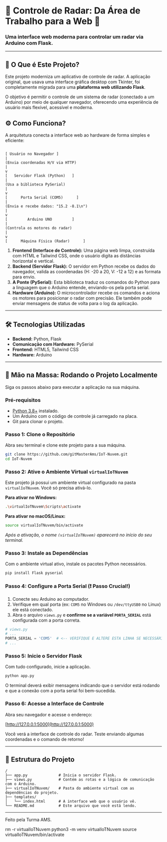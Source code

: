 
# 📡 Controle de Radar: Da Área de Trabalho para a Web 🚀

### Uma interface web moderna para controlar um radar via Arduino com Flask.

---

## 🎯 O Que é Este Projeto?

Este projeto moderniza um aplicativo de controle de radar. A aplicação original, que usava uma interface gráfica desktop com Tkinter, foi completamente migrada para uma **plataforma web utilizando Flask**.

O objetivo é permitir o controle de um sistema de radar (conectado a um Arduino) por meio de qualquer navegador, oferecendo uma experiência de usuário mais flexível, acessível e moderna.

## ⚙️ Como Funciona?

A arquitetura conecta a interface web ao hardware de forma simples e eficiente:

```

[ Usuário no Navegador ]
|
(Envia coordenadas H/V via HTTP)
|
v
[   Servidor Flask (Python)   ]
|
(Usa a biblioteca PySerial)
|
v
[      Porta Serial (COM5)      ]
|
(Envia e recebe dados: "15.2 -8.1\n")
|
v
[         Arduino UNO         ]
|
(Controla os motores do radar)
|
v
[      Máquina Física (Radar)      ]

````

1. **Frontend (Interface de Controle):** Uma página web limpa, construída com HTML e Tailwind CSS, onde o usuário digita as distâncias horizontal e vertical.
2. **Backend (Servidor Flask):** O servidor em Python recebe os dados do navegador, valida as coordenadas (H: -20 a 20, V: -12 a 12) e as formata para envio.
3. **A Ponte (PySerial):** Esta biblioteca traduz os comandos do Python para a linguagem que o Arduino entende, enviando-os pela porta serial.
4. **Hardware (Arduino):** O microcontrolador recebe os comandos e aciona os motores para posicionar o radar com precisão. Ele também pode enviar mensagens de status de volta para o log da aplicação.

---

## 🛠️ Tecnologias Utilizadas

- **Backend:** Python, Flask
- **Comunicação com Hardware:** PySerial
- **Frontend:** HTML5, Tailwind CSS
- **Hardware:** Arduino

---

## 🚀 Mão na Massa: Rodando o Projeto Localmente

Siga os passos abaixo para executar a aplicação na sua máquina.

### Pré-requisitos

- [Python 3.8+](https://www.python.org/downloads/) instalado.
- Um Arduino com o código de controle já carregado na placa.
- Git para clonar o projeto.

### Passo 1: Clone o Repositório

Abra seu terminal e clone este projeto para a sua máquina.

```bash
git clone https://github.com/gitMasterAms/IoT-Nuvem.git
cd IoT-Nuvem
````

### Passo 2: Ative o Ambiente Virtual `virtualIoTNuvem`

Este projeto já possui um ambiente virtual configurado na pasta `virtualIoTNuvem`. Você só precisa ativá-lo.

**Para ativar no Windows:**

```bash
.\virtualIoTNuvem\Scripts\activate
```

**Para ativar no macOS/Linux:**

```bash
source virtualIoTNuvem/bin/activate
```

*Após a ativação, o nome `(virtualIoTNuvem)` aparecerá no início do seu terminal.*

### Passo 3: Instale as Dependências

Com o ambiente virtual ativo, instale os pacotes Python necessários.

```bash
pip install Flask pyserial
```

### Passo 4: Configure a Porta Serial (❗ Passo Crucial!)

1. Conecte seu Arduino ao computador.
2. Verifique em qual porta (ex: `COM5` no Windows ou `/dev/ttyUSB0` no Linux) ele está conectado.
3. Abra o arquivo `views.py` e **confirme se a variável `PORTA_SERIAL`** está configurada com a porta correta.

```python
# views.py
# ...
PORTA_SERIAL = 'COM5'  # <-- VERIFIQUE E ALTERE ESTA LINHA SE NECESSÁRIO
# ...
```

### Passo 5: Inicie o Servidor Flask

Com tudo configurado, inicie a aplicação.

```bash
python app.py
```

O terminal deverá exibir mensagens indicando que o servidor está rodando e que a conexão com a porta serial foi bem-sucedida.

### Passo 6: Acesse a Interface de Controle

Abra seu navegador e acesse o endereço:

[http://127.0.0.1:5000](http://127.0.0.1:5000)

Você verá a interface de controle do radar. Teste enviando algumas coordenadas e o comando de retorno!

---

## 📂 Estrutura do Projeto

```
/
├── app.py              # Inicia o servidor Flask.
├── views.py            # Contém as rotas e a lógica de comunicação com o Arduino.
├── virtualIoTNuvem/    # Pasta do ambiente virtual com as dependências do projeto.
├── templates/
│   └── index.html      # A interface web que o usuário vê.
└── README.md           # Este arquivo que você está lendo.
```

---

Feito pela Turma AMS.

rm -r virtualIoTNuvem
python3 -m venv virtualIoTNuvem
source virtualIoTNuvem/bin/activate

